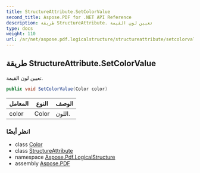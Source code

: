 ```yaml
---
title: StructureAttribute.SetColorValue
second_title: Aspose.PDF for .NET API Reference
description: طريقة StructureAttribute. تعيين لون القيمة
type: docs
weight: 110
url: /ar/net/aspose.pdf.logicalstructure/structureattribute/setcolorvalue/
---
```

## طريقة StructureAttribute.SetColorValue

تعيين لون القيمة.

```csharp
public void SetColorValue(Color color)
```

| المعامل | النوع | الوصف |
| --- | --- | --- |
| color | Color | اللون. |

### انظر أيضًا

* class [Color](../../../aspose.pdf/color/)
* class [StructureAttribute](../)
* namespace [Aspose.Pdf.LogicalStructure](../../../aspose.pdf.logicalstructure/)
* assembly [Aspose.PDF](../../../)
